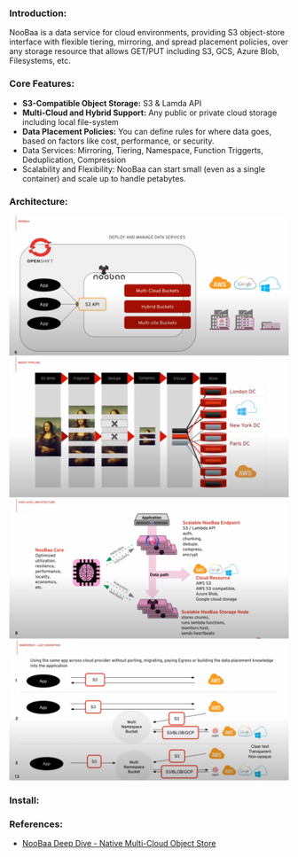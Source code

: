 ### Introduction:
NooBaa is a data service for cloud environments, providing S3 object-store interface with flexible tiering, mirroring,
and spread placement policies, over any storage resource that allows GET/PUT including S3, GCS, Azure Blob, Filesystems, etc.


### Core Features:
- **S3-Compatible Object Storage:** S3 & Lamda API
- **Multi-Cloud and Hybrid Support:** Any public or private cloud storage including local file-system
- **Data Placement Policies:** You can define rules for where data goes, based on factors like cost, performance, or security.
- Data Services: Mirroring, Tiering, Namespace, Function Triggerts, Deduplication, Compression
- Scalability and Flexibility: NooBaa can start small (even as a single container) and scale up to handle petabytes.

### Architecture:
![Screenshot from 2025-04-09 11-14-49.png](../images/Screenshot%20from%202025-04-09%2011-14-49.png)
![Screenshot from 2025-04-09 11-58-36.png](../images/Screenshot%20from%202025-04-09%2011-58-36.png)
![Screenshot from 2025-04-09 12-18-00.png](../images/Screenshot%20from%202025-04-09%2012-18-00.png)
![Screenshot from 2025-04-09 13-50-54.png](../images/Screenshot%20from%202025-04-09%2013-50-54.png)

### Install:


### References:
- [NooBaa Deep Dive - Native Multi-Cloud Object Store](https://www.youtube.com/watch?v=4ymyOX3ooi4)
